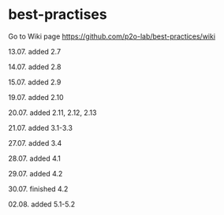 # best-practises
Go to Wiki page
https://github.com/p2o-lab/best-practices/wiki

13.07. added 2.7

14.07. added 2.8

15.07. added 2.9

19.07. added 2.10

20.07. added 2.11, 2.12, 2.13 

21.07. added 3.1-3.3

27.07. added 3.4

28.07. added 4.1

29.07. added 4.2

30.07. finished 4.2

02.08. added 5.1-5.2
